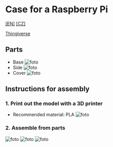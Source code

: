 <!-- [![Review Assignment Due Date](https://classroom.github.com/assets/deadline-readme-button-24ddc0f5d75046c5622901739e7c5dd533143b0c8e959d652212380cedb1ea36.svg)](https://classroom.github.com/a/V-0A61vX) -->
# Case for a Raspberry Pi
[\[EN\]](./README.md) [\[CZ\]](./README.cs.md)

[Thingiverse](https://www.thingiverse.com/)
## Parts
 - Base ![foto]()
 - Side ![foto]()
 - Cover ![foto]()

## Instructions for assembly
### 1. Print out the model with a 3D printer
 - Recommended material: PLA
![foto]()

### 2. Assemble from parts
![foto]()
![foto]()
![foto]()
